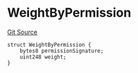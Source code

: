 # WeightByPermission
[Git Source](https://github.com/llama-community/vertex-v1/blob/7b69542e87e2655dea74dab5779f3939de9641f7/src/utils/Structs.sol)


```solidity
struct WeightByPermission {
    bytes8 permissionSignature;
    uint248 weight;
}
```

